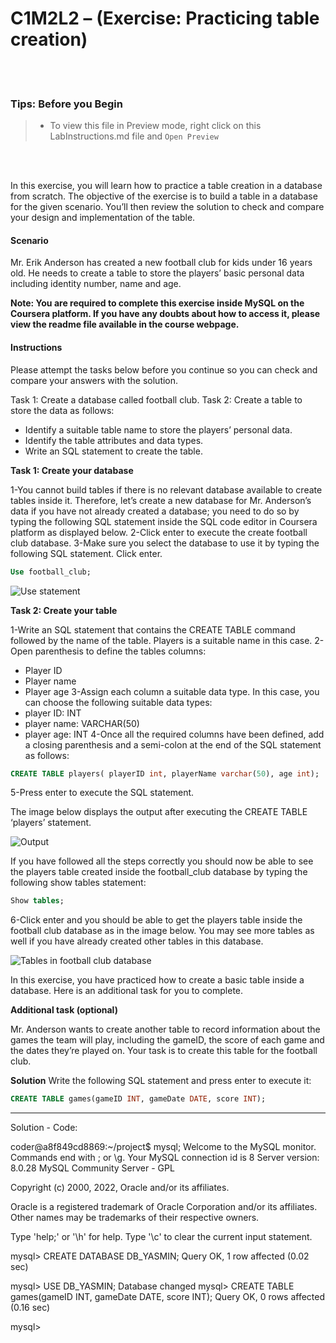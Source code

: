 # C1M2L2 – (Exercise: Practicing table creation)

<br><br>
 ### **Tips: Before you Begin**
> - To view this file in Preview mode, right click on this LabInstructions.md file and `Open Preview`

<br>
<br>

In this exercise, you will learn how to practice a table creation in a database from scratch. The objective of the exercise is to build a table in a database for the given scenario. You’ll then review the solution to check and compare your design and implementation of the table.   

#### Scenario
Mr. Erik Anderson has created a new football club for kids under 16 years old. He needs to create a table to store the players’ basic personal data including identity number, name and age.  

**Note: You are required to complete this exercise inside MySQL on the Coursera platform. If you have any doubts about how to access it, please view the readme file available in the course webpage.**

#### Instructions
Please attempt the tasks below before you continue so you can check and compare your answers with the solution.

Task 1: Create a database called football club. 
Task 2: Create a table to store the data as follows:
* Identify a suitable table name to store the players’ personal data. 
* Identify the table attributes and data types. 
* Write an SQL statement to create the table. 



**Task 1: Create your database**

1-You cannot build tables if there is no relevant database available to create tables inside it. Therefore, let’s create a new database for Mr. Anderson’s data if you have not already created a database; you need to do so by typing the following SQL statement inside the SQL code editor in Coursera platform as displayed below. 
2-Click enter to execute the create football club database. 
3-Make sure you select the database to use it by typing the following SQL statement. Click enter.


```SQL
Use football_club; 

```

![Use statement](PracticingTableCreationImages/Picture1.PNG)


**Task 2: Create your table**

1-Write an SQL statement that contains the CREATE TABLE command followed by the name of the table. Players is a suitable name in this case. 
2-Open parenthesis to define the tables columns:  
* Player ID
* Player name 
* Player age
3-Assign each column a suitable data type. In this case, you can choose the following suitable data types:
* player ID: INT
* player name: VARCHAR(50)
* player age: INT 
4-Once all the required columns have been defined, add a closing parenthesis and a semi-colon at the end of the SQL statement as follows: 


```SQL
CREATE TABLE players( playerID int, playerName varchar(50), age int);

```

5-Press enter to execute the SQL statement. 

The image below displays the output after executing the CREATE TABLE ‘players’ statement.  

![Output](PracticingTableCreationImages/Picture2.PNG)


If you have followed all the steps correctly you should now be able to see the players table created inside the football_club database by typing the following show tables statement:


```SQL
Show tables;

```

6-Click enter and you should be able to get the players table inside the football club database as in the image below.  You may see more tables as well if you have already created other tables in this database.  

![Tables in football club database](PracticingTableCreationImages/Picture3.PNG)

In this exercise, you have practiced how to create a basic table inside a database. Here is an additional task for you to complete. 



**Additional task (optional)**

Mr. Anderson  wants to create another table to record information about the games the team will play, including the gameID, the score of each game and the dates they’re played on.      Your task is to create this table for the football club.  



**Solution**
Write the following SQL statement and press enter to execute it:

```SQL
CREATE TABLE games(gameID INT, gameDate DATE, score INT);   

```

---------------------------------------------------------------

Solution - Code:

coder@a8f849cd8869:~/project$ mysql;
Welcome to the MySQL monitor.  Commands end with ; or \g.
Your MySQL connection id is 8
Server version: 8.0.28 MySQL Community Server - GPL

Copyright (c) 2000, 2022, Oracle and/or its affiliates.

Oracle is a registered trademark of Oracle Corporation and/or its
affiliates. Other names may be trademarks of their respective
owners.

Type 'help;' or '\h' for help. Type '\c' to clear the current input statement.

mysql> CREATE DATABASE DB_YASMIN;
Query OK, 1 row affected (0.02 sec)

mysql> USE DB_YASMIN;
Database changed
mysql> CREATE TABLE games(gameID INT, gameDate DATE, score INT); 
Query OK, 0 rows affected (0.16 sec)

mysql> 

